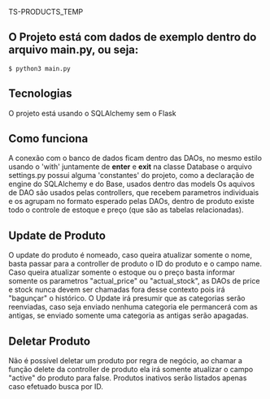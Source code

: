 TS-PRODUCTS_TEMP

## O Projeto está com dados de exemplo dentro do arquivo main.py, ou seja:
    $ python3 main.py

## Tecnologias
O projeto está usando o SQLAlchemy sem o Flask

## Como funciona
A conexão com o banco de dados ficam dentro das DAOs, no mesmo estilo usando o 'with' juntamente de __enter__ e __exit__ na classe Database
o arquivo settings.py possui alguma 'constantes' do projeto, como a declaração de engine do SQLAlchemy e do Base, usados dentro das models
Os aquivos de DAO são usados pelas controllers, que recebem parametros individuais e os agrupam no formato esperado pelas DAOs,
dentro de produto existe todo o controle de estoque e preço (que são as tabelas relacionadas).

## Update de Produto
O update do produto é nomeado, caso queira atualizar somente o nome, basta passar para a controller de produto o ID do produto e o campo name.
Caso queira atualizar somente o estoque ou o preço basta informar somente os parametros "actual_price" ou "actual_stock", as DAOs de price e 
stock nunca devem ser chamadas fora desse contexto pois irá "bagunçar" o histórico.
O Update irá presumir que as categorias serão reenviadas, caso seja enviado nenhuma categoria ele permancerá com as antigas, se enviado somente
uma categoria as antigas serão apagadas.

## Deletar Produto
Não é possível deletar um produto por regra de negócio, ao chamar a função delete da controller de produto ela irá somente atualizar o campo
"active" do produto para false. Produtos inativos serão listados apenas caso efetuado busca por ID.